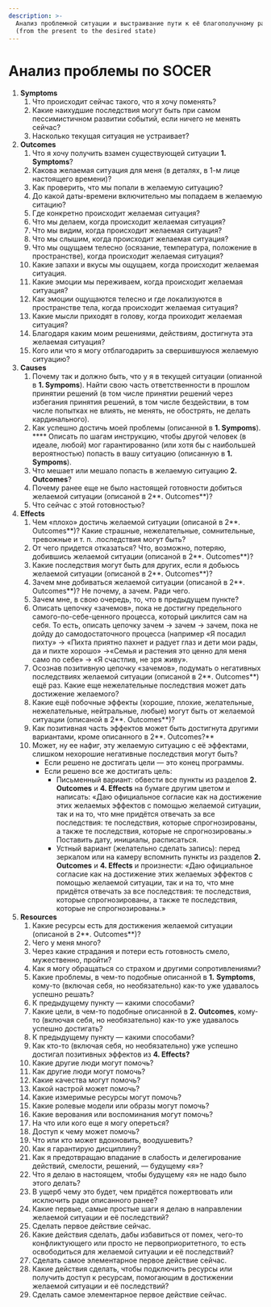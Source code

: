 ```yaml
---
description: >-
  Анализ проблемной ситуации и выстраивание пути к её благополучному разрешению
  (from the present to the desired state)
---
```


# Анализ проблемы по SՕCER

1. **Symptoms**
   1. Что происходит сейчас такого, что я хочу поменять?
   2. Какие наихудшие последствия могут быть при самом пессимистичном развитии событий, если ничего не менять сейчас?
   3. Насколько текущая ситуация не устраивает?
2. **Outcomes**
   1. Что я хочу получить взамен существующей ситуации **1. Symptoms**?
   2. Какова желаемая ситуация для меня (в деталях, в 1-м лице настоящего времени)?
   3. Как проверить, что мы попали в желаемую ситуацию?
   4. До какой даты-времени включительно мы попадаем в желаемую ситацию?
   5. Где конкретно происходит желаемая ситуация?
   6. Что мы делаем, когда происходит желаемая ситуация?
   7. Что мы видим, когда происходит желаемая ситуация?
   8. Что мы слышим, когда происходит желаемая ситуация?
   9. Что мы ощущаем телесно (осязание, температура, положение в пространстве), когда происходит желаемая ситуация?
   10. Какие запахи и вкусы мы ощущаем, когда происходит желаемая ситуация.
   11. Какие эмоции мы переживаем, когда происходит желаемая ситуация?
   12. Как эмоции ощущаются телесно и где локализуются в пространстве тела, когда происходит желаемая ситуация?
   13. Какие мысли приходят в голову, когда проиходит желаемая ситуация?
   14. Благодаря каким моим решениями, действиям, достигнута эта желаемая ситуация?
   15. Кого или что я могу отблагодарить за свершившуюся желаемую ситуацию?
3. **Сauses**
   1. Почему так и должно быть, что у я в текущей ситуации (опианной в **1. Sympoms**). Найти свою часть ответственности в прошлом принятии решений (в том числе принятии решений через избегания принятия решений, в том числе бездействии, в том числе попытках не влиять, не менять, не обострять, не делать кардинального).
   2. Как успешно достичь моей проблемы (описанной в **1. Sympoms**). **** Описать по шагам инструкцию, чтобы другой человек (в идеале, любой) мог гарантированно (или хотя бы с наибольшей вероятностью) попасть в вашу ситуацию (описанную в **1. Sympoms**).&#x20;
   3. Что мешает или мешало попасть в желаемую ситуацию **2. Outcomes**?
   4. Почему ранее еще не было настоящей готовности добиться желаемой ситуации (описаной в 2**. Outcomes**)?
   5. Что сейчас с этой готовностью?
4. **Effects**
   1. Чем «плохо» достичь желаемой ситуации (описаной в 2**. Outcomes**)? Какие страшные, нежелательные, сомнительные, тревожные и т. п. .последствия могут быть?
   2. От чего придется отказаться? Что, возможно, потеряю, добившись желаемой ситуации (описаной в 2**. Outcomes**)?
   3. Какие последствия могут быть для других, если я добьюсь желаемой ситуации (описаной в 2**. Outcomes**)?
   4. Зачем мне добиваться желаемой ситуации (описаной в 2**. Outcomes**)? Не почему, а зачем. Ради чего.
   5. Зачем мне, в свою очередь, то, что в предыдущем пункте?
   6. Описать цепочку «зачемов», пока не достигну предельного самого-по-себе-ценного процесса, который циклится сам на себя. То есть, описать цепочку зачем → зачем → зачем, пока не дойду до самодостаточного процесса (например «Я посадил пихту» → «Пихта приятно пахнет и радует глаз и дети мои рады, да и пихте хорошо» →«Семья и растения это ценно для меня само по себе» → «Я счастлив, не зря живу».
   7. Осознав позитивную цепочку «зачемов», подумать о негативных последствиях желаемой ситуации (описаной в 2**. Outcomes**) ещё раз. Какие еще нежелательные последствия может дать достижение желаемого?
   8. Какие ещё побочные эффекты (хорошие, плохие, желательные, нежелательные, нейтральные, любые) могут быть от желаемой ситуации (описаной в 2**. Outcomes**)?
   9. Как позитивная часть эффектов может быть достигнута другими вариантами, кроме описанного в 2**. Outcomes?**
   10. Может, ну ее нафиг, эту желаемую ситуацию с её эффектами, слишком нехорошие негативные последствия могут быть?
       * Если решено не достигать цели — это конец программы.
       * Если решено все же достигать цель:
         * Письменный  вариант: обвести все пункты из разделов **2. Outcomes** и **4. Effects** на бумаге другим цветом и написать: «Даю официальное согласие как на достижение этих желаемых эффектов с помощью желаемой ситуации, так и на то, что мне придётся отвечать за все последствия: те последствия, которые спрогнозированы, а также те последствия, которые не спрогнозированы.» Поставить дату, инициалы, расписаться.&#x20;
         * Устный вариант (желательно сделать запись): перед зеркалом или на камеру вспомнить пункты из разделов **2. Outcomes** и **4. Effects** и произнести:  «Даю официальное согласие как на достижение этих желаемых эффектов с помощью желаемой ситуации, так и на  то, что мне придётся отвечать за все последствия: те последствия, которые спрогнозированы, а также те последствия, которые не спрогнозированы.»
5. **Resources**
   1. Какие ресурсы есть для достижения желаемой ситуации (описаной в 2**. Outcomes**)?
   2. Чего у меня много?
   3. Через какие страдания и потери есть готовность смело, мужественно, пройти?
   4. Как я могу обращаться со страхом и другими сопротивлениями?
   5. Какие проблемы, в чем-то подобные описанной в **1.** **Symptoms**, кому-то (включая себя, но необязательно) как-то уже удавалось успешно решать?
   6. К предыдущему пункту — какими способами?
   7. Какие  цели, в чем-то подобные описанной в **2.** **Outcomes**, кому-то (включая себя, но необязательно) как-то уже удавалось успешно достигать?
   8. К предыдущему пункту — какими способами?
   9. Как кто-то (включая себя, но необязательно) уже успешно достигал позитивных эффектов из **4. Effects?**
   10. Какие другие люди могут помочь?
   11. Как другие люди могут помочь?
   12. Какие качества могут помочь?
   13. Какой настрой может помочь?
   14. Какие измеримые ресурсы могут помочь?
   15. Какие ролевые модели или образы могут помочь?
   16. Какие верования или воспоминания могут помочь?
   17. На что или кого еще я могу опереться?
   18. Доступ к чему может помочь?
   19. Что или кто может вдохновить, воодушевить?
   20. Как я гарантирую дисциплину?
   21. Как я предотвращаю впадание в слабость и делегирование действий, смелости, решений, — будущему «я»?
   22. Что я делаю в настоящем, чтобы будущему «я» не надо было этого делать?
   23. В ущерб чему это будет, чем придётся пожертвовать или исключить ради описанного ранее?
   24. Какие первые, самые простые шаги я делаю в направлении желаемой ситуации и её последствий?
   25. Сделать первое действие сейчас.
   26. Какие действия сделать, дабы избавиться  от помех, чего-то конфликтующего или просто не первоприоритетного, то есть освободиться для желаемой ситуации и её последствий?
   27. Сделать самое элементарное первое действие сейчас.
   28. Какие действия сделать, чтобы подключить ресурсы или получить доступ к ресурсам, помогающим в достижении желаемой ситуации и её последствий?
   29. Сделать самое элементарное первое действие сейчас.
